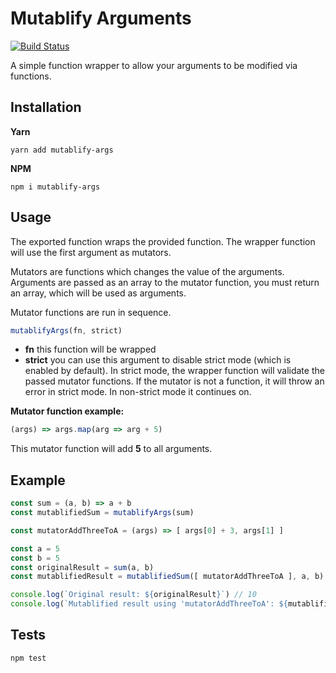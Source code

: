 Mutablify Arguments
=========

[![Build Status](https://travis-ci.org/david-szabo97/node-mutablify-args.svg?branch=master)](https://travis-ci.org/david-szabo97/node-mutablify-args)

A simple function wrapper to allow your arguments to be modified via functions.

## Installation

**Yarn**

`yarn add mutablify-args`

**NPM**

`npm i mutablify-args`

## Usage

The exported function wraps the provided function. The wrapper function will use the first argument as mutators.

Mutators are functions which changes the value of the arguments. Arguments are passed as an array to the mutator function, you must return an array, which will be used as arguments.

Mutator functions are run in sequence.

```javascript
mutablifyArgs(fn, strict)
```

* **fn** this function will be wrapped
* **strict** you can use this argument to disable strict mode (which is enabled by default). In strict mode, the wrapper function will validate the passed mutator functions. If the mutator is not a function, it will throw an error in strict mode. In non-strict mode it continues on.

**Mutator function example:**

```javascript
(args) => args.map(arg => arg + 5)
```

This mutator function will add **5** to all arguments.

## Example

```javascript
const sum = (a, b) => a + b
const mutablifiedSum = mutablifyArgs(sum)

const mutatorAddThreeToA = (args) => [ args[0] + 3, args[1] ]

const a = 5
const b = 5
const originalResult = sum(a, b)
const mutablifiedResult = mutablifiedSum([ mutatorAddThreeToA ], a, b) // 'a' becomes 8

console.log(`Original result: ${originalResult}`) // 10
console.log(`Mutablified result using 'mutatorAddThreeToA': ${mutablifiedResult}`) // 13
```

## Tests

  `npm test`